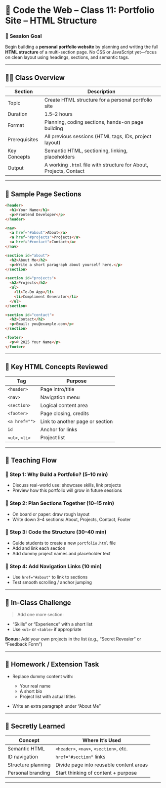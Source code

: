 # 🏫 **Code the Web – Class 11: Portfolio Site – HTML Structure**

### 🎯 **Session Goal**

Begin building a **personal portfolio website** by planning and writing the full **HTML structure** of a multi-section page. No CSS or JavaScript yet—focus on clean layout using headings, sections, and semantic tags.

---

## 🧑‍🏫 **Class Overview**

| Section       | Description                                                        |
| ------------- | ------------------------------------------------------------------ |
| Topic         | Create HTML structure for a personal portfolio site                |
| Duration      | 1.5–2 hours                                                        |
| Format        | Planning, coding sections, hands-on page building                  |
| Prerequisites | All previous sessions (HTML tags, IDs, project layout)             |
| Key Concepts  | Semantic HTML, sectioning, linking, placeholders                   |
| Output        | A working `.html` file with structure for About, Projects, Contact |

---

## 🧱 **Sample Page Sections**

```html
<header>
  <h1>Your Name</h1>
  <p>Frontend Developer</p>
</header>

<nav>
  <a href="#about">About</a>
  <a href="#projects">Projects</a>
  <a href="#contact">Contact</a>
</nav>

<section id="about">
  <h2>About Me</h2>
  <p>Write a short paragraph about yourself here.</p>
</section>

<section id="projects">
  <h2>Projects</h2>
  <ul>
    <li>To-Do App</li>
    <li>Compliment Generator</li>
  </ul>
</section>

<section id="contact">
  <h2>Contact</h2>
  <p>Email: you@example.com</p>
</section>

<footer>
  <p>© 2025 Your Name</p>
</footer>
```

---

## 📖 **Key HTML Concepts Reviewed**

| Tag            | Purpose                         |
| -------------- | ------------------------------- |
| `<header>`     | Page intro/title                |
| `<nav>`        | Navigation menu                 |
| `<section>`    | Logical content area            |
| `<footer>`     | Page closing, credits           |
| `<a href="">`  | Link to another page or section |
| `id`           | Anchor for links                |
| `<ul>`, `<li>` | Project list                    |

---

## 🧭 **Teaching Flow**

### 🔹 Step 1: Why Build a Portfolio? (5–10 min)

* Discuss real-world use: showcase skills, link projects
* Preview how this portfolio will grow in future sessions

### 🔹 Step 2: Plan Sections Together (10–15 min)

* On board or paper: draw rough layout
* Write down 3–4 sections: About, Projects, Contact, Footer

### 🔹 Step 3: Code the Structure (30–40 min)

* Guide students to create a new `portfolio.html` file
* Add and link each section
* Add dummy project names and placeholder text

### 🔹 Step 4: Add Navigation Links (10 min)

* Use `href="#about"` to link to sections
* Test smooth scrolling / anchor jumping

---

## 🧪 **In-Class Challenge**

> Add one more section:

* “Skills” or “Experience” with a short list
* Use `<ul>` or `<table>` if appropriate

**Bonus:** Add your own projects in the list (e.g., “Secret Revealer” or “Feedback Form”)

---

## 📝 **Homework / Extension Task**

* Replace dummy content with:

  * Your real name
  * A short bio
  * Project list with actual titles
* Write an extra paragraph under “About Me”

---

## 🧠 **Secretly Learned**

| Concept            | Where It’s Used                         |
| ------------------ | --------------------------------------- |
| Semantic HTML      | `<header>`, `<nav>`, `<section>`, etc.  |
| ID navigation      | `href="#section"` links                 |
| Structure planning | Divide page into reusable content areas |
| Personal branding  | Start thinking of content + purpose     |

---